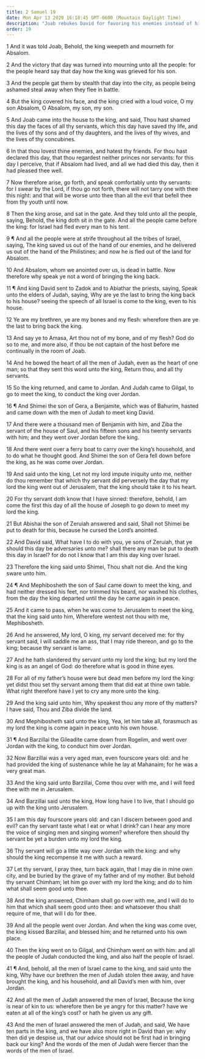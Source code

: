```yaml
---
title: 2 Samuel 19
date: Mon Apr 13 2020 16:18:45 GMT-0600 (Mountain Daylight Time)
description: "Joab rebukes David for favoring his enemies instead of his friends—David replaces Joab with Amasa—Shimei, who cursed David, is pardoned—Mephibosheth pledges allegiance to David—The men of Judah take David back to Jerusalem."
order: 19
---
```


1 And it was told Joab, Behold, the king weepeth and mourneth for Absalom.

2 And the victory that day was turned into mourning unto all the people: for the people heard say that day how the king was grieved for his son.

3 And the people gat them by stealth that day into the city, as people being ashamed steal away when they flee in battle.

4 But the king covered his face, and the king cried with a loud voice, O my son Absalom, O Absalom, my son, my son.

5 And Joab came into the house to the king, and said, Thou hast shamed this day the faces of all thy servants, which this day have saved thy life, and the lives of thy sons and of thy daughters, and the lives of thy wives, and the lives of thy concubines.

6 In that thou lovest thine enemies, and hatest thy friends. For thou hast declared this day, that thou regardest neither princes nor servants: for this day I perceive, that if Absalom had lived, and all we had died this day, then it had pleased thee well.

7 Now therefore arise, go forth, and speak comfortably unto thy servants: for I swear by the Lord, if thou go not forth, there will not tarry one with thee this night: and that will be worse unto thee than all the evil that befell thee from thy youth until now.

8 Then the king arose, and sat in the gate. And they told unto all the people, saying, Behold, the king doth sit in the gate. And all the people came before the king: for Israel had fled every man to his tent.

9 ¶ And all the people were at strife throughout all the tribes of Israel, saying, The king saved us out of the hand of our enemies, and he delivered us out of the hand of the Philistines; and now he is fled out of the land for Absalom.

10 And Absalom, whom we anointed over us, is dead in battle. Now therefore why speak ye not a word of bringing the king back.

11 ¶ And king David sent to Zadok and to Abiathar the priests, saying, Speak unto the elders of Judah, saying, Why are ye the last to bring the king back to his house? seeing the speech of all Israel is come to the king, even to his house.

12 Ye are my brethren, ye are my bones and my flesh: wherefore then are ye the last to bring back the king.

13 And say ye to Amasa, Art thou not of my bone, and of my flesh? God do so to me, and more also, if thou be not captain of the host before me continually in the room of Joab.

14 And he bowed the heart of all the men of Judah, even as the heart of one man; so that they sent this word unto the king, Return thou, and all thy servants.

15 So the king returned, and came to Jordan. And Judah came to Gilgal, to go to meet the king, to conduct the king over Jordan.

16 ¶ And Shimei the son of Gera, a Benjamite, which was of Bahurim, hasted and came down with the men of Judah to meet king David.

17 And there were a thousand men of Benjamin with him, and Ziba the servant of the house of Saul, and his fifteen sons and his twenty servants with him; and they went over Jordan before the king.

18 And there went over a ferry boat to carry over the king’s household, and to do what he thought good. And Shimei the son of Gera fell down before the king, as he was come over Jordan.

19 And said unto the king, Let not my lord impute iniquity unto me, neither do thou remember that which thy servant did perversely the day that my lord the king went out of Jerusalem, that the king should take it to his heart.

20 For thy servant doth know that I have sinned: therefore, behold, I am come the first this day of all the house of Joseph to go down to meet my lord the king.

21 But Abishai the son of Zeruiah answered and said, Shall not Shimei be put to death for this, because he cursed the Lord’s anointed.

22 And David said, What have I to do with you, ye sons of Zeruiah, that ye should this day be adversaries unto me? shall there any man be put to death this day in Israel? for do not I know that I am this day king over Israel.

23 Therefore the king said unto Shimei, Thou shalt not die. And the king sware unto him.

24 ¶ And Mephibosheth the son of Saul came down to meet the king, and had neither dressed his feet, nor trimmed his beard, nor washed his clothes, from the day the king departed until the day he came again in peace.

25 And it came to pass, when he was come to Jerusalem to meet the king, that the king said unto him, Wherefore wentest not thou with me, Mephibosheth.

26 And he answered, My lord, O king, my servant deceived me: for thy servant said, I will saddle me an ass, that I may ride thereon, and go to the king; because thy servant is lame.

27 And he hath slandered thy servant unto my lord the king; but my lord the king is as an angel of God: do therefore what is good in thine eyes.

28 For all of my father’s house were but dead men before my lord the king: yet didst thou set thy servant among them that did eat at thine own table. What right therefore have I yet to cry any more unto the king.

29 And the king said unto him, Why speakest thou any more of thy matters? I have said, Thou and Ziba divide the land.

30 And Mephibosheth said unto the king, Yea, let him take all, forasmuch as my lord the king is come again in peace unto his own house.

31 ¶ And Barzillai the Gileadite came down from Rogelim, and went over Jordan with the king, to conduct him over Jordan.

32 Now Barzillai was a very aged man, even fourscore years old: and he had provided the king of sustenance while he lay at Mahanaim; for he was a very great man.

33 And the king said unto Barzillai, Come thou over with me, and I will feed thee with me in Jerusalem.

34 And Barzillai said unto the king, How long have I to live, that I should go up with the king unto Jerusalem.

35 I am this day fourscore years old: and can I discern between good and evil? can thy servant taste what I eat or what I drink? can I hear any more the voice of singing men and singing women? wherefore then should thy servant be yet a burden unto my lord the king.

36 Thy servant will go a little way over Jordan with the king: and why should the king recompense it me with such a reward.

37 Let thy servant, I pray thee, turn back again, that I may die in mine own city, and be buried by the grave of my father and of my mother. But behold thy servant Chimham; let him go over with my lord the king; and do to him what shall seem good unto thee.

38 And the king answered, Chimham shall go over with me, and I will do to him that which shall seem good unto thee: and whatsoever thou shalt require of me, that will I do for thee.

39 And all the people went over Jordan. And when the king was come over, the king kissed Barzillai, and blessed him; and he returned unto his own place.

40 Then the king went on to Gilgal, and Chimham went on with him: and all the people of Judah conducted the king, and also half the people of Israel.

41 ¶ And, behold, all the men of Israel came to the king, and said unto the king, Why have our brethren the men of Judah stolen thee away, and have brought the king, and his household, and all David’s men with him, over Jordan.

42 And all the men of Judah answered the men of Israel, Because the king is near of kin to us: wherefore then be ye angry for this matter? have we eaten at all of the king’s cost? or hath he given us any gift.

43 And the men of Israel answered the men of Judah, and said, We have ten parts in the king, and we have also more right in David than ye: why then did ye despise us, that our advice should not be first had in bringing back our king? And the words of the men of Judah were fiercer than the words of the men of Israel.

